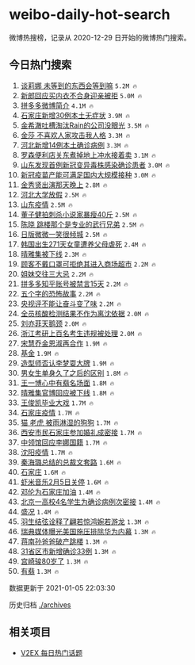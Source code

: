 # weibo-daily-hot-search

微博热搜榜，记录从 2020-12-29 日开始的微博热门搜索。

## 今日热门搜索

<!-- BEGIN -->

1. [谈莉娜 未等到的东西会等到嘛](https://s.weibo.com/weibo?q=%E8%B0%88%E8%8E%89%E5%A8%9C%20%E6%9C%AA%E7%AD%89%E5%88%B0%E7%9A%84%E4%B8%9C%E8%A5%BF%E4%BC%9A%E7%AD%89%E5%88%B0%E5%98%9B&Refer=top) `5.2M 🔥`
1. [新郎回应买内衣不合身迎亲被拒](https://s.weibo.com/weibo?q=%23%E6%96%B0%E9%83%8E%E5%9B%9E%E5%BA%94%E4%B9%B0%E5%86%85%E8%A1%A3%E4%B8%8D%E5%90%88%E8%BA%AB%E8%BF%8E%E4%BA%B2%E8%A2%AB%E6%8B%92%23&Refer=top) `5.0M 🔥`
1. [拼多多微博简介](https://s.weibo.com/weibo?q=%23%E6%8B%BC%E5%A4%9A%E5%A4%9A%E5%BE%AE%E5%8D%9A%E7%AE%80%E4%BB%8B%23&Refer=top) `4.1M 🔥`
1. [石家庄新增30例本土无症状](https://s.weibo.com/weibo?q=%23%E7%9F%B3%E5%AE%B6%E5%BA%84%E6%96%B0%E5%A2%9E30%E4%BE%8B%E6%9C%AC%E5%9C%9F%E6%97%A0%E7%97%87%E7%8A%B6%23&Refer=top) `3.9M 🔥`
1. [金希澈吐槽淘汰Rain的公司没眼光](https://s.weibo.com/weibo?q=%23%E9%87%91%E5%B8%8C%E6%BE%88%E5%90%90%E6%A7%BD%E6%B7%98%E6%B1%B0Rain%E7%9A%84%E5%85%AC%E5%8F%B8%E6%B2%A1%E7%9C%BC%E5%85%89%23&Refer=top) `3.5M 🔥`
1. [金莎 不喜欢人家攻击我人格](https://s.weibo.com/weibo?q=%E9%87%91%E8%8E%8E%20%E4%B8%8D%E5%96%9C%E6%AC%A2%E4%BA%BA%E5%AE%B6%E6%94%BB%E5%87%BB%E6%88%91%E4%BA%BA%E6%A0%BC&Refer=top) `3.3M 🔥`
1. [河北新增14例本土确诊病例](https://s.weibo.com/weibo?q=%23%E6%B2%B3%E5%8C%97%E6%96%B0%E5%A2%9E14%E4%BE%8B%E6%9C%AC%E5%9C%9F%E7%A1%AE%E8%AF%8A%E7%97%85%E4%BE%8B%23&Refer=top) `3.3M 🔥`
1. [罗森便利店关东煮掉地上冲水接着卖](https://s.weibo.com/weibo?q=%23%E7%BD%97%E6%A3%AE%E4%BE%BF%E5%88%A9%E5%BA%97%E5%85%B3%E4%B8%9C%E7%85%AE%E6%8E%89%E5%9C%B0%E4%B8%8A%E5%86%B2%E6%B0%B4%E6%8E%A5%E7%9D%80%E5%8D%96%23&Refer=top) `3.1M 🔥`
1. [山东发现首例新冠变异毒株感染确诊患者](https://s.weibo.com/weibo?q=%23%E5%B1%B1%E4%B8%9C%E5%8F%91%E7%8E%B0%E9%A6%96%E4%BE%8B%E6%96%B0%E5%86%A0%E5%8F%98%E5%BC%82%E6%AF%92%E6%A0%AA%E6%84%9F%E6%9F%93%E7%A1%AE%E8%AF%8A%E6%82%A3%E8%80%85%23&Refer=top) `3.0M 🔥`
1. [新冠疫苗产能可满足国内大规模接种](https://s.weibo.com/weibo?q=%23%E6%96%B0%E5%86%A0%E7%96%AB%E8%8B%97%E4%BA%A7%E8%83%BD%E5%8F%AF%E6%BB%A1%E8%B6%B3%E5%9B%BD%E5%86%85%E5%A4%A7%E8%A7%84%E6%A8%A1%E6%8E%A5%E7%A7%8D%23&Refer=top) `3.0M 🔥`
1. [金秀贤出演那天晚上](https://s.weibo.com/weibo?q=%23%E9%87%91%E7%A7%80%E8%B4%A4%E5%87%BA%E6%BC%94%E9%82%A3%E5%A4%A9%E6%99%9A%E4%B8%8A%23&Refer=top) `2.8M 🔥`
1. [河北大学放假](https://s.weibo.com/weibo?q=%23%E6%B2%B3%E5%8C%97%E5%A4%A7%E5%AD%A6%E6%94%BE%E5%81%87%23&Refer=top) `2.5M 🔥`
1. [山东疫情](https://s.weibo.com/weibo?q=%E5%B1%B1%E4%B8%9C%E7%96%AB%E6%83%85&Refer=top) `2.5M 🔥`
1. [董子健拍刺杀小说家暴瘦40斤](https://s.weibo.com/weibo?q=%23%E8%91%A3%E5%AD%90%E5%81%A5%E6%8B%8D%E5%88%BA%E6%9D%80%E5%B0%8F%E8%AF%B4%E5%AE%B6%E6%9A%B4%E7%98%A640%E6%96%A4%23&Refer=top) `2.5M 🔥`
1. [陈晓 跳楼那个是专业的武行兄弟](https://s.weibo.com/weibo?q=%E9%99%88%E6%99%93%20%E8%B7%B3%E6%A5%BC%E9%82%A3%E4%B8%AA%E6%98%AF%E4%B8%93%E4%B8%9A%E7%9A%84%E6%AD%A6%E8%A1%8C%E5%85%84%E5%BC%9F&Refer=top) `2.5M 🔥`
1. [日版微微一笑很倾城](https://s.weibo.com/weibo?q=%E6%97%A5%E7%89%88%E5%BE%AE%E5%BE%AE%E4%B8%80%E7%AC%91%E5%BE%88%E5%80%BE%E5%9F%8E&Refer=top) `2.5M 🔥`
1. [韩国出生271天女童遭养父母虐死](https://s.weibo.com/weibo?q=%23%E9%9F%A9%E5%9B%BD%E5%87%BA%E7%94%9F271%E5%A4%A9%E5%A5%B3%E7%AB%A5%E9%81%AD%E5%85%BB%E7%88%B6%E6%AF%8D%E8%99%90%E6%AD%BB%23&Refer=top) `2.4M 🔥`
1. [晴雅集被下线](https://s.weibo.com/weibo?q=%E6%99%B4%E9%9B%85%E9%9B%86%E8%A2%AB%E4%B8%8B%E7%BA%BF&Refer=top) `2.3M 🔥`
1. [顾客不戴口罩可拒绝其进入商场超市](https://s.weibo.com/weibo?q=%23%E9%A1%BE%E5%AE%A2%E4%B8%8D%E6%88%B4%E5%8F%A3%E7%BD%A9%E5%8F%AF%E6%8B%92%E7%BB%9D%E5%85%B6%E8%BF%9B%E5%85%A5%E5%95%86%E5%9C%BA%E8%B6%85%E5%B8%82%23&Refer=top) `2.2M 🔥`
1. [姐妹交往三大忌](https://s.weibo.com/weibo?q=%23%E5%A7%90%E5%A6%B9%E4%BA%A4%E5%BE%80%E4%B8%89%E5%A4%A7%E5%BF%8C%23&Refer=top) `2.2M 🔥`
1. [拼多多知乎账号被禁言15天](https://s.weibo.com/weibo?q=%23%E6%8B%BC%E5%A4%9A%E5%A4%9A%E7%9F%A5%E4%B9%8E%E8%B4%A6%E5%8F%B7%E8%A2%AB%E7%A6%81%E8%A8%8015%E5%A4%A9%23&Refer=top) `2.2M 🔥`
1. [五个字的恐怖故事](https://s.weibo.com/weibo?q=%23%E4%BA%94%E4%B8%AA%E5%AD%97%E7%9A%84%E6%81%90%E6%80%96%E6%95%85%E4%BA%8B%23&Refer=top) `2.2M 🔥`
1. [央视评不能让奋斗变了味](https://s.weibo.com/weibo?q=%23%E5%A4%AE%E8%A7%86%E8%AF%84%E4%B8%8D%E8%83%BD%E8%AE%A9%E5%A5%8B%E6%96%97%E5%8F%98%E4%BA%86%E5%91%B3%23&Refer=top) `2.2M 🔥`
1. [全员核酸检测结果不作为离沈依据](https://s.weibo.com/weibo?q=%23%E5%85%A8%E5%91%98%E6%A0%B8%E9%85%B8%E6%A3%80%E6%B5%8B%E7%BB%93%E6%9E%9C%E4%B8%8D%E4%BD%9C%E4%B8%BA%E7%A6%BB%E6%B2%88%E4%BE%9D%E6%8D%AE%23&Refer=top) `2.0M 🔥`
1. [刘亦菲天鹅颈](https://s.weibo.com/weibo?q=%23%E5%88%98%E4%BA%A6%E8%8F%B2%E5%A4%A9%E9%B9%85%E9%A2%88%23&Refer=top) `2.0M 🔥`
1. [浙江考研上百名考生违规被处理](https://s.weibo.com/weibo?q=%23%E6%B5%99%E6%B1%9F%E8%80%83%E7%A0%94%E4%B8%8A%E7%99%BE%E5%90%8D%E8%80%83%E7%94%9F%E8%BF%9D%E8%A7%84%E8%A2%AB%E5%A4%84%E7%90%86%23&Refer=top) `2.0M 🔥`
1. [宋慧乔金恩淑再合作](https://s.weibo.com/weibo?q=%23%E5%AE%8B%E6%85%A7%E4%B9%94%E9%87%91%E6%81%A9%E6%B7%91%E5%86%8D%E5%90%88%E4%BD%9C%23&Refer=top) `1.9M 🔥`
1. [基金](https://s.weibo.com/weibo?q=%E5%9F%BA%E9%87%91&Refer=top) `1.9M 🔥`
1. [造型师否认李梦耍大牌](https://s.weibo.com/weibo?q=%23%E9%80%A0%E5%9E%8B%E5%B8%88%E5%90%A6%E8%AE%A4%E6%9D%8E%E6%A2%A6%E8%80%8D%E5%A4%A7%E7%89%8C%23&Refer=top) `1.9M 🔥`
1. [男女生单身久了之后的区别](https://s.weibo.com/weibo?q=%23%E7%94%B7%E5%A5%B3%E7%94%9F%E5%8D%95%E8%BA%AB%E4%B9%85%E4%BA%86%E4%B9%8B%E5%90%8E%E7%9A%84%E5%8C%BA%E5%88%AB%23&Refer=top) `1.8M 🔥`
1. [王一博心中有翡名场面](https://s.weibo.com/weibo?q=%23%E7%8E%8B%E4%B8%80%E5%8D%9A%E5%BF%83%E4%B8%AD%E6%9C%89%E7%BF%A1%E5%90%8D%E5%9C%BA%E9%9D%A2%23&Refer=top) `1.8M 🔥`
1. [晴雅集官博回应被下线](https://s.weibo.com/weibo?q=%23%E6%99%B4%E9%9B%85%E9%9B%86%E5%AE%98%E5%8D%9A%E5%9B%9E%E5%BA%94%E8%A2%AB%E4%B8%8B%E7%BA%BF%23&Refer=top) `1.8M 🔥`
1. [王俊凯毕业大戏](https://s.weibo.com/weibo?q=%23%E7%8E%8B%E4%BF%8A%E5%87%AF%E6%AF%95%E4%B8%9A%E5%A4%A7%E6%88%8F%23&Refer=top) `1.7M 🔥`
1. [石家庄疫情](https://s.weibo.com/weibo?q=%E7%9F%B3%E5%AE%B6%E5%BA%84%E7%96%AB%E6%83%85&Refer=top) `1.7M 🔥`
1. [猫 老虎 被雨淋湿的狗狗](https://s.weibo.com/weibo?q=%E7%8C%AB%20%E8%80%81%E8%99%8E%20%E8%A2%AB%E9%9B%A8%E6%B7%8B%E6%B9%BF%E7%9A%84%E7%8B%97%E7%8B%97&Refer=top) `1.7M 🔥`
1. [西安市民石家庄参加婚礼成密接](https://s.weibo.com/weibo?q=%23%E8%A5%BF%E5%AE%89%E5%B8%82%E6%B0%91%E7%9F%B3%E5%AE%B6%E5%BA%84%E5%8F%82%E5%8A%A0%E5%A9%9A%E7%A4%BC%E6%88%90%E5%AF%86%E6%8E%A5%23&Refer=top) `1.7M 🔥`
1. [中领馆回应李娜国籍](https://s.weibo.com/weibo?q=%E4%B8%AD%E9%A2%86%E9%A6%86%E5%9B%9E%E5%BA%94%E6%9D%8E%E5%A8%9C%E5%9B%BD%E7%B1%8D&Refer=top) `1.7M 🔥`
1. [沈阳疫情](https://s.weibo.com/weibo?q=%E6%B2%88%E9%98%B3%E7%96%AB%E6%83%85&Refer=top) `1.7M 🔥`
1. [秦海璐总结的总裁文套路](https://s.weibo.com/weibo?q=%23%E7%A7%A6%E6%B5%B7%E7%92%90%E6%80%BB%E7%BB%93%E7%9A%84%E6%80%BB%E8%A3%81%E6%96%87%E5%A5%97%E8%B7%AF%23&Refer=top) `1.6M 🔥`
1. [石家庄](https://s.weibo.com/weibo?q=%E7%9F%B3%E5%AE%B6%E5%BA%84&Refer=top) `1.6M 🔥`
1. [虾米音乐2月5日关停](https://s.weibo.com/weibo?q=%E8%99%BE%E7%B1%B3%E9%9F%B3%E4%B9%902%E6%9C%885%E6%97%A5%E5%85%B3%E5%81%9C&Refer=top) `1.6M 🔥`
1. [邓伦为石家庄加油](https://s.weibo.com/weibo?q=%23%E9%82%93%E4%BC%A6%E4%B8%BA%E7%9F%B3%E5%AE%B6%E5%BA%84%E5%8A%A0%E6%B2%B9%23&Refer=top) `1.4M 🔥`
1. [北京一高校4名学生为确诊病例次密接](https://s.weibo.com/weibo?q=%23%E5%8C%97%E4%BA%AC%E4%B8%80%E9%AB%98%E6%A0%A14%E5%90%8D%E5%AD%A6%E7%94%9F%E4%B8%BA%E7%A1%AE%E8%AF%8A%E7%97%85%E4%BE%8B%E6%AC%A1%E5%AF%86%E6%8E%A5%23&Refer=top) `1.4M 🔥`
1. [盛况](https://s.weibo.com/weibo?q=%E7%9B%9B%E5%86%B5&Refer=top) `1.4M 🔥`
1. [羽生结弦诠释了翩若惊鸿婉若游龙](https://s.weibo.com/weibo?q=%23%E7%BE%BD%E7%94%9F%E7%BB%93%E5%BC%A6%E8%AF%A0%E9%87%8A%E4%BA%86%E7%BF%A9%E8%8B%A5%E6%83%8A%E9%B8%BF%E5%A9%89%E8%8B%A5%E6%B8%B8%E9%BE%99%23&Refer=top) `1.3M 🔥`
1. [瑞典媒体曝光美国施压排除华为内幕](https://s.weibo.com/weibo?q=%E7%91%9E%E5%85%B8%E5%AA%92%E4%BD%93%E6%9B%9D%E5%85%89%E7%BE%8E%E5%9B%BD%E6%96%BD%E5%8E%8B%E6%8E%92%E9%99%A4%E5%8D%8E%E4%B8%BA%E5%86%85%E5%B9%95&Refer=top) `1.3M 🔥`
1. [蒋南孙爸爸破产跳楼](https://s.weibo.com/weibo?q=%23%E8%92%8B%E5%8D%97%E5%AD%99%E7%88%B8%E7%88%B8%E7%A0%B4%E4%BA%A7%E8%B7%B3%E6%A5%BC%23&Refer=top) `1.3M 🔥`
1. [31省区市新增确诊33例](https://s.weibo.com/weibo?q=%2331%E7%9C%81%E5%8C%BA%E5%B8%82%E6%96%B0%E5%A2%9E%E7%A1%AE%E8%AF%8A33%E4%BE%8B%23&Refer=top) `1.3M 🔥`
1. [宫崎骏80岁了](https://s.weibo.com/weibo?q=%23%E5%AE%AB%E5%B4%8E%E9%AA%8F80%E5%B2%81%E4%BA%86%23&Refer=top) `1.3M 🔥`
1. [有翡](https://s.weibo.com/weibo?q=%E6%9C%89%E7%BF%A1&Refer=top) `1.3M 🔥`

数据更新于 2021-01-05 22:03:30

<!-- END -->

历史归档 [./archives](./archives)

## 相关项目

- [V2EX 每日热门话题](https://github.com/realLeonardo/v2ex-daily-hot-topic)
